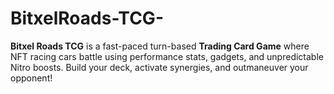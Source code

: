 # BitxelRoads-TCG-
**Bitxel Roads TCG** is a fast-paced turn-based **Trading Card Game** where NFT racing cars battle using performance stats, gadgets, and unpredictable Nitro boosts. Build your deck, activate synergies, and outmaneuver your opponent!
